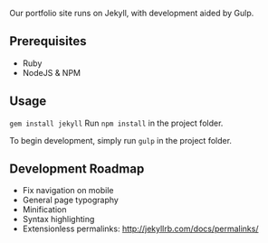 Our portfolio site runs on Jekyll, with development aided by Gulp.

## Prerequisites

* Ruby
* NodeJS & NPM

## Usage

`gem install jekyll`
Run `npm install` in the project folder.

To begin development, simply run `gulp` in the project folder.

## Development Roadmap

* Fix navigation on mobile
* General page typography
* Minification
* Syntax highlighting
* Extensionless permalinks: http://jekyllrb.com/docs/permalinks/